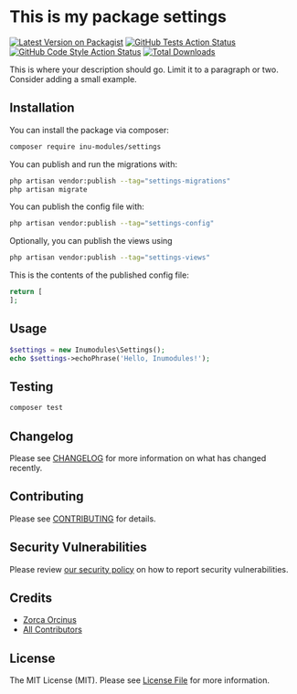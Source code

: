 # This is my package settings

[![Latest Version on Packagist](https://img.shields.io/packagist/v/inu-modules/settings.svg?style=flat-square)](https://packagist.org/packages/inu-modules/settings)
[![GitHub Tests Action Status](https://img.shields.io/github/actions/workflow/status/inu-modules/settings/run-tests.yml?branch=main&label=tests&style=flat-square)](https://github.com/inu-modules/settings/actions?query=workflow%3Arun-tests+branch%3Amain)
[![GitHub Code Style Action Status](https://img.shields.io/github/actions/workflow/status/inu-modules/settings/fix-php-code-style-issues.yml?branch=main&label=code%20style&style=flat-square)](https://github.com/inu-modules/settings/actions?query=workflow%3A"Fix+PHP+code+style+issues"+branch%3Amain)
[![Total Downloads](https://img.shields.io/packagist/dt/inu-modules/settings.svg?style=flat-square)](https://packagist.org/packages/inu-modules/settings)



This is where your description should go. Limit it to a paragraph or two. Consider adding a small example.

## Installation

You can install the package via composer:

```bash
composer require inu-modules/settings
```

You can publish and run the migrations with:

```bash
php artisan vendor:publish --tag="settings-migrations"
php artisan migrate
```

You can publish the config file with:

```bash
php artisan vendor:publish --tag="settings-config"
```

Optionally, you can publish the views using

```bash
php artisan vendor:publish --tag="settings-views"
```

This is the contents of the published config file:

```php
return [
];
```

## Usage

```php
$settings = new Inumodules\Settings();
echo $settings->echoPhrase('Hello, Inumodules!');
```

## Testing

```bash
composer test
```

## Changelog

Please see [CHANGELOG](CHANGELOG.md) for more information on what has changed recently.

## Contributing

Please see [CONTRIBUTING](.github/CONTRIBUTING.md) for details.

## Security Vulnerabilities

Please review [our security policy](../../security/policy) on how to report security vulnerabilities.

## Credits

- [Zorca Orcinus](https://github.com/inu-modules)
- [All Contributors](../../contributors)

## License

The MIT License (MIT). Please see [License File](LICENSE.md) for more information.
